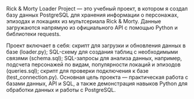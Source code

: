 Rick & Morty Loader Project — это учебный проект, в котором я создал базу данных PostgreSQL для хранения информации о персонажах, эпизодах и локациях из мультсериала Rick & Morty. Данные загружаются напрямую из официального API с помощью Python и библиотеки requests.

Проект включает в себя:
скрипт для загрузки и обновления данных в базе (loader.py);
SQL-схему для создания таблиц с необходимыми связями (schema.sql);
SQL-запросы для анализа данных, например, подсчета персонажей по видам, популярности локаций и эпизодов (queries.sql);
скрипт для проверки подключения к базе (test_connection.py).
Основная цель проекта — практическая работа с базами данных, API и SQL, а также демонстрация навыков Python для обработки данных и работы с PostgreSQL.
